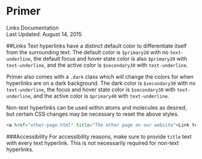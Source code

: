 Primer
===
Links Documentation  
Last Updated: August 14, 2015

##Links
Text hyperlinks have a distinct default color to differentiate itself from the surrounding text. The default color is `$primary20` with no `text-underline`, the default focus and hover state color is also `$primary20` with `text-underline`, and the active color is `$secondary30` with `text-underline`.

Primer also comes with a `.dark` class which will change the colors for when hyperlinks are on a dark background. The dark color is `$secondary30` with no `text-underline`, the focus and hover state color is `$secondary30` with `text-underline`, and the active color is `$primary40` with `text-underline`.

Non-text hyperlinks can be used within atoms and molecules as desired, but certain CSS changes may be necessary to reset the above styles.

```html
<a href="other-page.html" title="The other page on our website">Link text</a>
```

###Accessibility
For accessibility reasons, make sure to provide `title` text with every text hyperlink. This is not necessarily required for non-text hyperlinks.